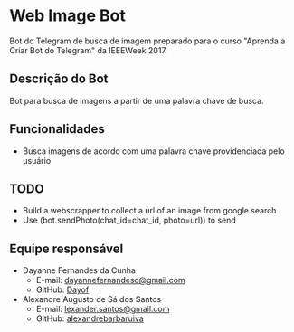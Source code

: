  # Web Image Bot

Bot do Telegram de busca de imagem preparado para o curso "Aprenda a Criar Bot do Telegram" da IEEEWeek 2017.

## Descrição do Bot

Bot para busca de imagens a partir de uma palavra chave de busca.

## Funcionalidades

- Busca imagens de acordo com uma palavra chave providenciada pelo usuário

## TODO

- Build a webscrapper to collect a url of an image from google search
- Use (bot.sendPhoto(chat_id=chat_id, photo=url)) to send

## Equipe responsável

- Dayanne Fernandes da Cunha
  - E-mail: dayannefernandesc@gmail.com
  - GitHub: [Dayof](https://github.com/Dayof)
- Alexandre Augusto de Sá dos Santos
  - E-mail: lexander.santos@gmail.com
  - GitHub: [alexandrebarbaruiva](https://github.com/alexandrebarbaruiva)


